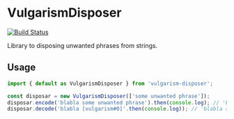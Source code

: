 # VulgarismDisposer
[![Build Status](https://travis-ci.org/magic96/VulgarismDisposer.svg?branch=master)](https://travis-ci.org/magic96/VulgarismDisposer)


Library to disposing unwanted phrases from strings.

## Usage
```js
import { default as VulgarismDisposer } from 'vulgarism-disposer';

const disposar = new VulgarismDisposer(['some unwanted phrase']);
disposar.encode('blabla some unwanted phrase').then(console.log); // 'blabla [vulgarism#0]'
disposar.decode('blabla [vulgarism#0]'.then(console.log)); // 'blabla some unwanted phrase'
```